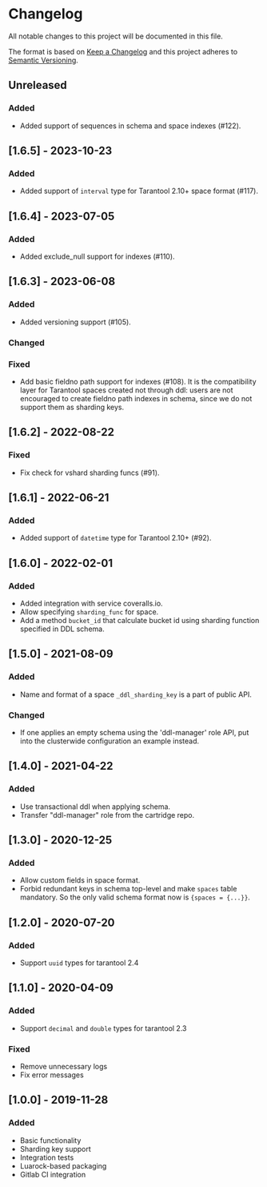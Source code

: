 # Changelog
All notable changes to this project will be documented in this file.

The format is based on [Keep a Changelog](http://keepachangelog.com/en/1.0.0/)
and this project adheres to [Semantic Versioning](http://semver.org/spec/v2.0.0.html).

## Unreleased

### Added

- Added support of sequences in schema and space indexes (#122).

## [1.6.5] - 2023-10-23

### Added

- Added support of `interval` type for Tarantool 2.10+ space format (#117).

## [1.6.4] - 2023-07-05

### Added

- Added exclude_null support for indexes (#110).

## [1.6.3] - 2023-06-08

### Added

- Added versioning support (#105).

### Changed

### Fixed

- Add basic fieldno path support for indexes (#108).
  It is the compatibility layer for Tarantool spaces created not through ddl:
  users are not encouraged to create fieldno path indexes in schema,
  since we do not support them as sharding keys.

## [1.6.2] - 2022-08-22

### Fixed

- Fix check for vshard sharding funcs (#91).

## [1.6.1] - 2022-06-21

### Added

- Added support of `datetime` type for Tarantool 2.10+ (#92).

## [1.6.0] - 2022-02-01

### Added

- Added integration with service coveralls.io.
- Allow specifying `sharding_func` for space.
- Add a method `bucket_id` that calculate bucket id using sharding function
  specified in DDL schema.

## [1.5.0] - 2021-08-09

### Added

- Name and format of a space `_ddl_sharding_key` is a part of public API.

### Changed

- If one applies an empty schema using the 'ddl-manager' role API,
  put into the clusterwide configuration an example instead.

## [1.4.0] - 2021-04-22

### Added

- Use transactional ddl when applying schema.
- Transfer "ddl-manager" role from the cartridge repo.

## [1.3.0] - 2020-12-25

### Added

- Allow custom fields in space format.
- Forbid redundant keys in schema top-level and make `spaces` table
  mandatory. So the only valid schema format now is `{spaces = {...}}`.

## [1.2.0] - 2020-07-20

### Added

- Support `uuid` types for tarantool 2.4

## [1.1.0] - 2020-04-09

### Added

- Support `decimal` and `double` types for tarantool 2.3

### Fixed

- Remove unnecessary logs
- Fix error messages

## [1.0.0] - 2019-11-28

### Added

- Basic functionality
- Sharding key support
- Integration tests
- Luarock-based packaging
- Gitlab CI integration
